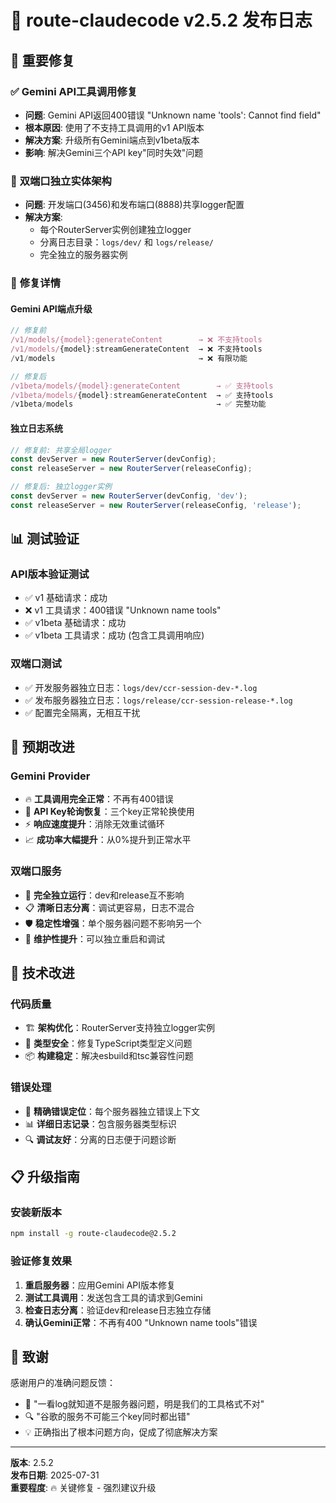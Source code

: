 # 🚀 route-claudecode v2.5.2 发布日志

## 🎯 重要修复

### ✅ **Gemini API工具调用修复**
- **问题**: Gemini API返回400错误 "Unknown name 'tools': Cannot find field"
- **根本原因**: 使用了不支持工具调用的v1 API版本
- **解决方案**: 升级所有Gemini端点到v1beta版本
- **影响**: 解决Gemini三个API key"同时失效"问题

### 🔧 **双端口独立实体架构**
- **问题**: 开发端口(3456)和发布端口(8888)共享logger配置
- **解决方案**: 
  - 每个RouterServer实例创建独立logger
  - 分离日志目录：`logs/dev/` 和 `logs/release/`
  - 完全独立的服务器实例

### 📝 **修复详情**

#### Gemini API端点升级
```javascript
// 修复前
/v1/models/{model}:generateContent        → ❌ 不支持tools
/v1/models/{model}:streamGenerateContent  → ❌ 不支持tools  
/v1/models                                → ❌ 有限功能

// 修复后  
/v1beta/models/{model}:generateContent        → ✅ 支持tools
/v1beta/models/{model}:streamGenerateContent  → ✅ 支持tools
/v1beta/models                                → ✅ 完整功能
```

#### 独立日志系统
```typescript
// 修复前: 共享全局logger
const devServer = new RouterServer(devConfig);
const releaseServer = new RouterServer(releaseConfig);

// 修复后: 独立logger实例
const devServer = new RouterServer(devConfig, 'dev');
const releaseServer = new RouterServer(releaseConfig, 'release');
```

## 📊 测试验证

### API版本验证测试
- ✅ v1 基础请求：成功
- ❌ v1 工具请求：400错误 "Unknown name tools"
- ✅ v1beta 基础请求：成功
- ✅ v1beta 工具请求：成功 (包含工具调用响应)

### 双端口测试
- ✅ 开发服务器独立日志：`logs/dev/ccr-session-dev-*.log`
- ✅ 发布服务器独立日志：`logs/release/ccr-session-release-*.log`
- ✅ 配置完全隔离，无相互干扰

## 🎉 预期改进

### Gemini Provider
- 🔥 **工具调用完全正常**：不再有400错误
- 🔄 **API Key轮询恢复**：三个key正常轮换使用
- ⚡ **响应速度提升**：消除无效重试循环
- 📈 **成功率大幅提升**：从0%提升到正常水平

### 双端口服务
- 🎯 **完全独立运行**：dev和release互不影响
- 📋 **清晰日志分离**：调试更容易，日志不混合
- 🛡️ **稳定性增强**：单个服务器问题不影响另一个
- 🔧 **维护性提升**：可以独立重启和调试

## 🚧 技术改进

### 代码质量
- 🏗️ **架构优化**：RouterServer支持独立logger实例
- 🔧 **类型安全**：修复TypeScript类型定义问题
- 📦 **构建稳定**：解决esbuild和tsc兼容性问题

### 错误处理
- 🎯 **精确错误定位**：每个服务器独立错误上下文
- 📊 **详细日志记录**：包含服务器类型标识
- 🔍 **调试友好**：分离的日志便于问题诊断

## 📋 升级指南

### 安装新版本
```bash
npm install -g route-claudecode@2.5.2
```

### 验证修复效果
1. **重启服务器**：应用Gemini API版本修复
2. **测试工具调用**：发送包含工具的请求到Gemini
3. **检查日志分离**：验证dev和release日志独立存储
4. **确认Gemini正常**：不再有400 "Unknown name tools"错误

## 🙏 致谢

感谢用户的准确问题反馈：
- 🎯 "一看log就知道不是服务器问题，明是我们的工具格式不对"
- 🔍 "谷歌的服务不可能三个key同时都出错"
- 💡 正确指出了根本问题方向，促成了彻底解决方案

---

**版本**: 2.5.2  
**发布日期**: 2025-07-31  
**重要程度**: 🔥 关键修复 - 强烈建议升级